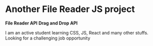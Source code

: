 # Another File Reader JS project

**File Reader API**
**Drag and Drop API**

I am an active student learning CSS, JS, React and many other stuffs. Looking for a challenging job opportunity
